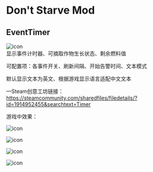 # Don't Starve Mod
## EventTimer
![icon](https://github.com/denmou20/EventTimer/raw/master/preview.png)  
显示事件计时器、可摘取作物生长状态、剩余燃料值  

可配置项：各事件开关、刷新间隔、开始告警时间、文本模式  

默认显示文本为英文、根据游戏显示语言适配中文文本  

—Steam创意工坊链接：  
https://steamcommunity.com/sharedfiles/filedetails/?id=1914952455&searchtext=Timer  

游戏中效果：  

![icon](https://steamuserimages-a.akamaihd.net/ugc/787498263132599425/94A33FDA42F241A49DE2C37ECE44210E2D5F325E/)  

![icon](https://steamuserimages-a.akamaihd.net/ugc/787498263132600060/EC8FB0E0B948595B63DFD8A977C4032ADAC98799/)  

![icon](https://steamuserimages-a.akamaihd.net/ugc/787498263132601407/C893E0DECF5ECAEA7C97F51D403B4F85E6343BA3/)  

![icon](https://steamuserimages-a.akamaihd.net/ugc/787498263132601677/6CBF7C7D16C539E70604A06E84E473D03C5C8153/)  
